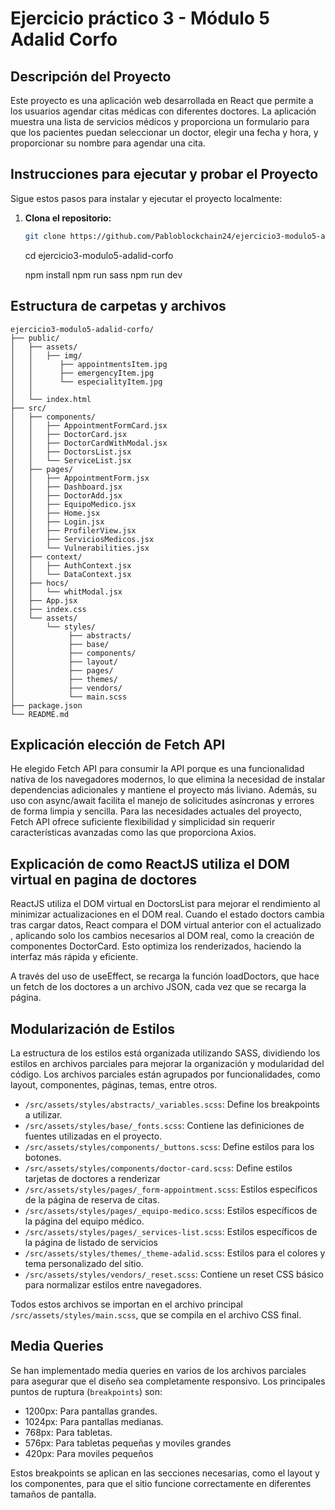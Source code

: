 # Ejercicio práctico 3 - Módulo 5 Adalid Corfo

## Descripción del Proyecto

Este proyecto es una aplicación web desarrollada en React que permite a los usuarios agendar citas médicas con diferentes doctores. La aplicación muestra una lista de servicios médicos y proporciona un formulario para que los pacientes puedan seleccionar un doctor, elegir una fecha y hora, y proporcionar su nombre para agendar una cita.


## Instrucciones para ejecutar y probar el Proyecto

Sigue estos pasos para instalar y ejecutar el proyecto localmente:

1. **Clona el repositorio:**

   ```bash
   git clone https://github.com/Pabloblockchain24/ejercicio3-modulo5-adalid-corfo.git
   ```
   
   cd ejercicio3-modulo5-adalid-corfo

   npm install
   npm run sass
   npm run dev 

## Estructura de carpetas y archivos

```
ejercicio3-modulo5-adalid-corfo/
├── public/
│   ├── assets/
│   │   ├── img/
│   │      ├── appointmentsItem.jpg
│   │      ├── emergencyItem.jpg
│   │      └── especialityItem.jpg
│   │    
│   └── index.html
├── src/
│   ├── components/
│   │   ├── AppointmentFormCard.jsx
│   │   ├── DoctorCard.jsx
│   │   ├── DoctorCardWithModal.jsx
│   │   ├── DoctorsList.jsx
│   │   └── ServiceList.jsx
│   ├── pages/
│   │   ├── AppointmentForm.jsx
│   │   ├── Dashboard.jsx
│   │   ├── DoctorAdd.jsx
│   │   ├── EquipoMedico.jsx
│   │   ├── Home.jsx
│   │   ├── Login.jsx
│   │   ├── ProfilerView.jsx
│   │   ├── ServiciosMedicos.jsx
│   │   └── Vulnerabilities.jsx
│   ├── context/
│   │   ├── AuthContext.jsx
│   │   └── DataContext.jsx
│   ├── hocs/
│   │   └── whitModal.jsx
│   ├── App.jsx
│   ├── index.css
│   └── assets/
│       └── styles/
│            ├── abstracts/
│            ├── base/
│            ├── components/
│            ├── layout/
│            ├── pages/
│            ├── themes/
│            ├── vendors/
│            └── main.scss
├── package.json
└── README.md
```

## Explicación elección de Fetch API

He elegido Fetch API para consumir la API porque es una funcionalidad nativa de los navegadores modernos, lo que elimina la necesidad de instalar dependencias adicionales y mantiene el proyecto más liviano. Además, su uso con async/await facilita el manejo de solicitudes asíncronas y errores de forma limpia y sencilla. Para las necesidades actuales del proyecto, Fetch API ofrece suficiente flexibilidad y simplicidad sin requerir características avanzadas como las que proporciona Axios.


## Explicación de como ReactJS utiliza el DOM virtual en pagina de doctores

ReactJS utiliza el DOM virtual en DoctorsList para mejorar el rendimiento al minimizar actualizaciones en el DOM real. Cuando el estado doctors cambia tras cargar datos, React compara el DOM virtual anterior con el actualizado , aplicando solo los cambios necesarios al DOM real, como la creación de componentes DoctorCard. Esto optimiza los renderizados, haciendo la interfaz más rápida y eficiente.

A través del uso de useEffect, se recarga la función loadDoctors, que hace un fetch de los doctores a un archivo JSON, cada vez que se recarga la página.

## Modularización de Estilos

La estructura de los estilos está organizada utilizando SASS, dividiendo los estilos en archivos parciales para mejorar la organización y modularidad del código. Los archivos parciales están agrupados por funcionalidades, como layout, componentes, páginas, temas, entre otros. 

- `/src/assets/styles/abstracts/_variables.scss`: Define los breakpoints a utilizar.
- `/src/assets/styles/base/_fonts.scss`: Contiene las definiciones de fuentes utilizadas en el proyecto.
- `/src/assets/styles/components/_buttons.scss`: Define estilos para los botones.
- `/src/assets/styles/components/doctor-card.scss`: Define estilos tarjetas de doctores a renderizar
- `/src/assets/styles/pages/_form-appointment.scss`: Estilos específicos de la página de reserva de citas.
- `/src/assets/styles/pages/_equipo-medico.scss`: Estilos específicos de la página del equipo médico.
- `/src/assets/styles/pages/_services-list.scss`: Estilos específicos de la página de listado de servicios
- `/src/assets/styles/themes/_theme-adalid.scss`: Estilos para el colores y tema personalizado del sitio.
- `/src/assets/styles/vendors/_reset.scss`: Contiene un reset CSS básico para normalizar estilos entre navegadores.

Todos estos archivos se importan en el archivo principal `/src/assets/styles/main.scss`, que se compila en el archivo CSS final.

## Media Queries

Se han implementado media queries en varios de los archivos parciales para asegurar que el diseño sea completamente responsivo. Los principales puntos de ruptura (`breakpoints`) son:

- 1200px: Para pantallas grandes.
- 1024px: Para pantallas medianas.
- 768px: Para tabletas.
- 576px: Para tabletas pequeñas y moviles grandes
- 420px: Para moviles pequeños

Estos breakpoints se aplican en las secciones necesarias, como el layout y los componentes, para que el sitio funcione correctamente en diferentes tamaños de pantalla.

